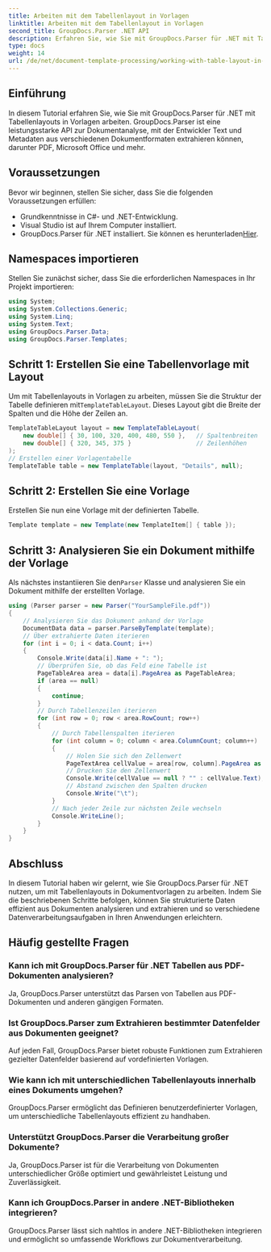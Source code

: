 ```yaml
---
title: Arbeiten mit dem Tabellenlayout in Vorlagen
linktitle: Arbeiten mit dem Tabellenlayout in Vorlagen
second_title: GroupDocs.Parser .NET API
description: Erfahren Sie, wie Sie mit GroupDocs.Parser für .NET mit Tabellenlayouts in Vorlagen arbeiten. Extrahieren Sie strukturierte Daten effizient aus Dokumenten.
type: docs
weight: 14
url: /de/net/document-template-processing/working-with-table-layout-in-templates/
---
```

## Einführung
In diesem Tutorial erfahren Sie, wie Sie mit GroupDocs.Parser für .NET mit Tabellenlayouts in Vorlagen arbeiten. GroupDocs.Parser ist eine leistungsstarke API zur Dokumentanalyse, mit der Entwickler Text und Metadaten aus verschiedenen Dokumentformaten extrahieren können, darunter PDF, Microsoft Office und mehr.
## Voraussetzungen
Bevor wir beginnen, stellen Sie sicher, dass Sie die folgenden Voraussetzungen erfüllen:
- Grundkenntnisse in C#- und .NET-Entwicklung.
- Visual Studio ist auf Ihrem Computer installiert.
-  GroupDocs.Parser für .NET installiert. Sie können es herunterladen[Hier](https://releases.groupdocs.com/parser/net/).

## Namespaces importieren
Stellen Sie zunächst sicher, dass Sie die erforderlichen Namespaces in Ihr Projekt importieren:
```csharp
using System;
using System.Collections.Generic;
using System.Linq;
using System.Text;
using GroupDocs.Parser.Data;
using GroupDocs.Parser.Templates;
```
## Schritt 1: Erstellen Sie eine Tabellenvorlage mit Layout
Um mit Tabellenlayouts in Vorlagen zu arbeiten, müssen Sie die Struktur der Tabelle definieren mit`TemplateTableLayout`. Dieses Layout gibt die Breite der Spalten und die Höhe der Zeilen an.
```csharp
TemplateTableLayout layout = new TemplateTableLayout(
    new double[] { 30, 100, 320, 400, 480, 550 },   // Spaltenbreiten
    new double[] { 320, 345, 375 }                  // Zeilenhöhen
);
// Erstellen einer Vorlagentabelle
TemplateTable table = new TemplateTable(layout, "Details", null);
```
## Schritt 2: Erstellen Sie eine Vorlage
Erstellen Sie nun eine Vorlage mit der definierten Tabelle.
```csharp
Template template = new Template(new TemplateItem[] { table });
```
## Schritt 3: Analysieren Sie ein Dokument mithilfe der Vorlage
 Als nächstes instantiieren Sie den`Parser` Klasse und analysieren Sie ein Dokument mithilfe der erstellten Vorlage.
```csharp
using (Parser parser = new Parser("YourSampleFile.pdf"))
{
    // Analysieren Sie das Dokument anhand der Vorlage
    DocumentData data = parser.ParseByTemplate(template);
    // Über extrahierte Daten iterieren
    for (int i = 0; i < data.Count; i++)
    {
        Console.Write(data[i].Name + ": ");
        // Überprüfen Sie, ob das Feld eine Tabelle ist
        PageTableArea area = data[i].PageArea as PageTableArea;
        if (area == null)
        {
            continue;
        }
        // Durch Tabellenzeilen iterieren
        for (int row = 0; row < area.RowCount; row++)
        {
            // Durch Tabellenspalten iterieren
            for (int column = 0; column < area.ColumnCount; column++)
            {
                // Holen Sie sich den Zellenwert
                PageTextArea cellValue = area[row, column].PageArea as PageTextArea;
                // Drucken Sie den Zellenwert
                Console.Write(cellValue == null ? "" : cellValue.Text);
                // Abstand zwischen den Spalten drucken
                Console.Write("\t");
            }
            // Nach jeder Zeile zur nächsten Zeile wechseln
            Console.WriteLine();
        }
    }
}
```

## Abschluss
In diesem Tutorial haben wir gelernt, wie Sie GroupDocs.Parser für .NET nutzen, um mit Tabellenlayouts in Dokumentvorlagen zu arbeiten. Indem Sie die beschriebenen Schritte befolgen, können Sie strukturierte Daten effizient aus Dokumenten analysieren und extrahieren und so verschiedene Datenverarbeitungsaufgaben in Ihren Anwendungen erleichtern.

## Häufig gestellte Fragen
### Kann ich mit GroupDocs.Parser für .NET Tabellen aus PDF-Dokumenten analysieren?
Ja, GroupDocs.Parser unterstützt das Parsen von Tabellen aus PDF-Dokumenten und anderen gängigen Formaten.
### Ist GroupDocs.Parser zum Extrahieren bestimmter Datenfelder aus Dokumenten geeignet?
Auf jeden Fall, GroupDocs.Parser bietet robuste Funktionen zum Extrahieren gezielter Datenfelder basierend auf vordefinierten Vorlagen.
### Wie kann ich mit unterschiedlichen Tabellenlayouts innerhalb eines Dokuments umgehen?
GroupDocs.Parser ermöglicht das Definieren benutzerdefinierter Vorlagen, um unterschiedliche Tabellenlayouts effizient zu handhaben.
### Unterstützt GroupDocs.Parser die Verarbeitung großer Dokumente?
Ja, GroupDocs.Parser ist für die Verarbeitung von Dokumenten unterschiedlicher Größe optimiert und gewährleistet Leistung und Zuverlässigkeit.
### Kann ich GroupDocs.Parser in andere .NET-Bibliotheken integrieren?
GroupDocs.Parser lässt sich nahtlos in andere .NET-Bibliotheken integrieren und ermöglicht so umfassende Workflows zur Dokumentverarbeitung.